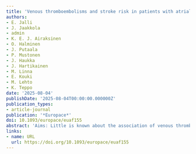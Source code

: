 ```yaml
---
title: 'Venous thromboembolisms and stroke risk in patients with atrial fibrillation: a nationwide cohort study'
authors:
- E. Jalli
- J. Jaakkola
- admin
- K. E. J. Airaksinen
- O. Halminen
- J. Putaala
- P. Mustonen
- J. Haukka
- J. Hartikainen
- M. Linna
- E. Kouki
- M. Lehto
- K. Teppo
date: '2025-08-04'
publishDate: '2025-08-04T00:00:00.000000Z'
publication_types:
- article-journal
publication: '*Europace*'
doi: 10.1093/europace/euaf155
abstract: 'Aims: Little is known about the association of venous thromboembolisms (VTEs) on the risk of ischaemic stroke (IS) in patients with atrial fibrillation (AF). Nevertheless, both pulmonary embolism (PE) and deep venous thromboembolism (DVT) are often included in the calculation of the CHA2DS2-VASc score, which is used for stroke risk stratification. Therefore, we conducted this nationwide retrospective cohort study to evaluate whether a history of VTE is associated with an increased risk of IS in patients with AF. Methods and results: The Finnish AntiCoagulation in Atrial Fibrillation (FinACAF) registry-linkage study includes all patients in Finland with incident AF from 2007 to 2018. The IS rates and rate ratios were computed for patients with and without a history of VTE. We identified 271 500 patients with new-onset AF, of whom 4.6% had prior VTE, while 1.9% had a history of PE and 3.1% a history of DVT. The crude incidence of IS was slightly higher in patients with a history of VTE compared to patients without a history of VTE, but after adjusting for baseline factors, VTE was not associated with the rate of IS [adjusted incidence rate ratio with 95% confidence interval for any VTE 1.05 (0.98–1.13), for PE 1.01 (0.91–1.13), and for DVT 1.09 (1.00–1.18)]. There was no temporal change in these associations during the study period. Conclusion: A history of VTEs was not associated with an increased risk of IS, suggesting that they do not need to be considered in the stroke risk stratification of patients with AF.'
links:
- name: URL
  url: https://doi.org/10.1093/europace/euaf155
---
```

